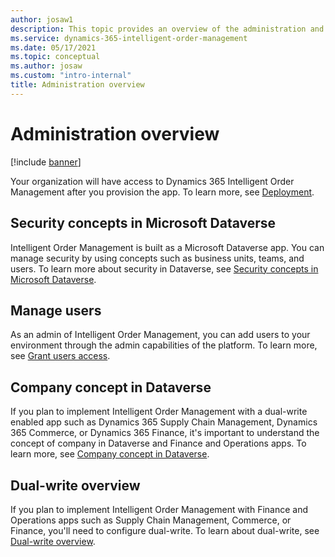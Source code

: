 ```yaml
---
author: josaw1
description: This topic provides an overview of the administration and security concepts in Dynamics 365 Intelligent Order Management. 
ms.service: dynamics-365-intelligent-order-management
ms.date: 05/17/2021
ms.topic: conceptual
ms.author: josaw
ms.custom: "intro-internal"
title: Administration overview
---
```



# Administration overview

[!include [banner](includes/banner.md)]


Your organization will have access to Dynamics 365 Intelligent Order Management after you provision the app. To learn more, see [Deployment](deploy.md).

## Security concepts in Microsoft Dataverse

Intelligent Order Management is built as a Microsoft Dataverse app. You can manage security by using concepts such as business units, teams, and users. To learn more about security in Dataverse, see [Security concepts in Microsoft Dataverse](/power-platform/admin/wp-security-cds).

## Manage users

As an admin of Intelligent Order Management, you can add users to your environment through the admin capabilities of the platform. To learn more, see [Grant users access](/power-platform/admin/grant-users-access).

## Company concept in Dataverse

If you plan to implement Intelligent Order Management with a dual-write enabled app such as Dynamics 365 Supply Chain Management, Dynamics 365 Commerce, or Dynamics 365 Finance, it's important to understand the concept of company in Dataverse and Finance and Operations apps. To learn more, see [Company concept in Dataverse](/dynamics365/fin-ops-core/dev-itpro/data-entities/dual-write/company-data).

## Dual-write overview

If you plan to implement Intelligent Order Management with Finance and Operations apps such as Supply Chain Management, Commerce, or Finance, you'll need to configure dual-write. To learn about dual-write, see [Dual-write overview](/dynamics365/fin-ops-core/dev-itpro/data-entities/dual-write/dual-write-overview).
